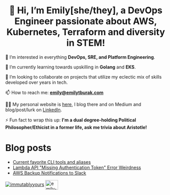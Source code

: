 <h1 align="center">👋 Hi, I’m Emily[she/they], a DevOps Engineer passionate about AWS, Kubernetes, Terraform and diversity in STEM!</h1>

👀 I’m interested in everything **DevOps, SRE, and Platform Engineering**.

🌱 I’m currently learning towards upskilling in **Golang** and **EKS**.

💞️ I’m looking to collaborate on projects that utilize my eclectic mix of skills developed over years in tech.

📫 How to reach me: **emily@emilytburak.com**

👨‍💻 My personal website is [here](https://www.emilytburak.com), I blog there and on Medium and blog/post/lurk on [LinkedIn](https://www.linkedin.com/in/emily-burak/).

⚡ Fun fact to wrap this up: **I'm a dual degree-holding Political Philosopher/Ethicist in a former life, ask me trivia about Aristotle!**

# Blog posts

<!-- BLOG-POST-LIST:START -->
- [Current favorite CLI tools and aliases](/posts/2024-11-16-current-favorite-cli-tools-and-aliases/)
- [Lambda API &quot;Missing Authentication Token&quot; Error Weirdness](/posts/2024-07-07-lambda-api-missing-authentication-token-error-weirdness/)
- [AWS Backup Notifications to Slack](/posts/my-first-post/)
<!-- BLOG-POST-LIST:END -->

<p align="left"> <a href="https://twitter.com/immutablyyours" target="blank"><img src="https://img.shields.io/twitter/follow/immutablyyours?logo=twitter&style=for-the-badge" alt="immutablyyours" /></a> 
<a href="https://www.linkedin.com/in/emily-burak/" target="blank"><img align="center" src="https://cdn.jsdelivr.net/npm/simple-icons@3.0.1/icons/linkedin.svg" alt="emily-burak" height="30" width="40" /></a> </p>

